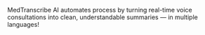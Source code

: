MedTranscribe AI automates  process by turning real-time voice consultations into clean, understandable summaries — in multiple languages!
